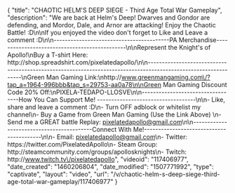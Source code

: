 {
    "title": "CHAOTIC HELM'S DEEP SIEGE -  Third Age Total War Gameplay",
    "description": "We are back at Helm's Deep!  Dwarves and Gondor are defending, and Mordor, Dale, and Arnor are attacking!  Enjoy the Chaotic Battle! :D\n\nIf you enjoyed the video don't forget to Like and Leave a comment :D\n\n-----------------------------------------PA Merchandise----------------------------------------------\n\nRepresent the Knight's of Apollo!\nBuy a T-shirt Here: http:\/\/shop.spreadshirt.com\/pixelatedapollo\/\n\n---------------------------------------------------------------------------------------------------------------\nGreen Man Gaming Link:\nhttp:\/\/www.greenmangaming.com\/?tap_a=1964-996bbb&tap_s=29753-aa0a78\n\nGreen Man Gaming Discount Code 20% Off:\nPIXELA-TEDAPO-LLOSVE\n\n----------------------------------How You Can Support Me! -----------------------------------\n\n- Like, share and leave a comment :D\n- Turn OFF adblock or whitelist my channel\n- Buy a Game from Green Man Gaming (Use the Link Above) \n- Send me a GREAT battle Replay: pixelatedapollo@gmail.com\n\n------------------------------------------Connect With Me!-----------------------------------------\n\n- Email: pixelatedapollo@gmail.com\n- Twitter: https:\/\/twitter.com\/PixelatedApollo\n- Steam Group:  http:\/\/steamcommunity.com\/groups\/apollosknights\n- Twitch: http:\/\/www.twitch.tv\/pixelatedapollo",
    "videoid": "117406977",
    "date_created": "1460206804",
    "date_modified": "1507771992",
    "type": "captivate",
    "layout": "video",
    "url": "\/v\/chaotic-helm-s-deep-siege-third-age-total-war-gameplay\/117406977"
}